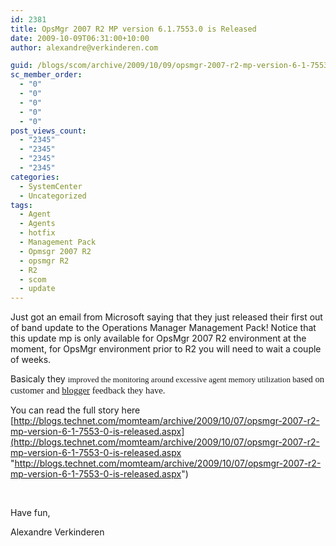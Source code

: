 ```yaml
---
id: 2381
title: OpsMgr 2007 R2 MP version 6.1.7553.0 is Released
date: 2009-10-09T06:31:00+10:00
author: alexandre@verkinderen.com

guid: /blogs/scom/archive/2009/10/09/opsmgr-2007-r2-mp-version-6-1-7553-0-is-released.aspx
sc_member_order:
  - "0"
  - "0"
  - "0"
  - "0"
  - "0"
post_views_count:
  - "2345"
  - "2345"
  - "2345"
  - "2345"
categories:
  - SystemCenter
  - Uncategorized
tags:
  - Agent
  - Agents
  - hotfix
  - Management Pack
  - Opmsgr 2007 R2
  - opsmgr R2
  - R2
  - scom
  - update
---
```

Just got an email from Microsoft saying that they just released their first out of band update to the Operations Manager Management Pack! Notice that this update mp is only available for OpsMgr 2007 R2 environment at the moment, for OpsMgr environment prior to R2 you will need to wait a couple of weeks.

Basicaly they <span style="font-family: Calibri;font-size: small">improved the monitoring around excessive agent memory utilization b</span><span lang="EN" style="font-family: 'Calibri','sans-serif';font-size: 11pt">ased on customer and <a href="http://blogs.technet.com/kevinholman/archive/2009/03/26/are-your-agents-restarting-every-10-minutes-are-you-sure.aspx">blogger</a> feedback they have.</span>&nbsp;

You can read the full story here [http://blogs.technet.com/momteam/archive/2009/10/07/opsmgr-2007-r2-mp-version-6-1-7553-0-is-released.aspx](http://blogs.technet.com/momteam/archive/2009/10/07/opsmgr-2007-r2-mp-version-6-1-7553-0-is-released.aspx "http://blogs.technet.com/momteam/archive/2009/10/07/opsmgr-2007-r2-mp-version-6-1-7553-0-is-released.aspx")

&nbsp;

Have fun,

Alexandre Verkinderen

